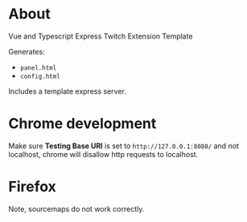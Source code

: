 # About
Vue and Typescript Express Twitch Extension Template

Generates:
* `panel.html`
* `config.html`

Includes a template express server.

# Chrome development
Make sure __Testing Base URI__ is set to `http://127.0.0.1:8080/` and not localhost, chrome will disallow http requests to localhost.

# Firefox
Note, sourcemaps do not work correctly.
